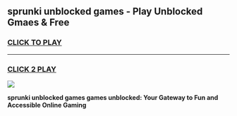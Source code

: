 
## sprunki unblocked games - Play Unblocked Gmaes & Free
<h3>
<a href="https://news.freeplayer.one?title=sprunki_unblocked_games&ref=16F">CLICK TO PLAY</a></h3>
<hr>

<h3>
<a href="https://news.freeplayer.one?title=sprunki_unblocked_games&ref=16F">CLICK 2 PLAY</a>
  
</h3>

<a href="https://news.freeplayer.one?title=sprunki_unblocked_games&ref=16F/"><img src="https://clearcache.store/games.png"></a>


**sprunki unblocked games games unblocked: Your Gateway to Fun and Accessible Online Gaming**
